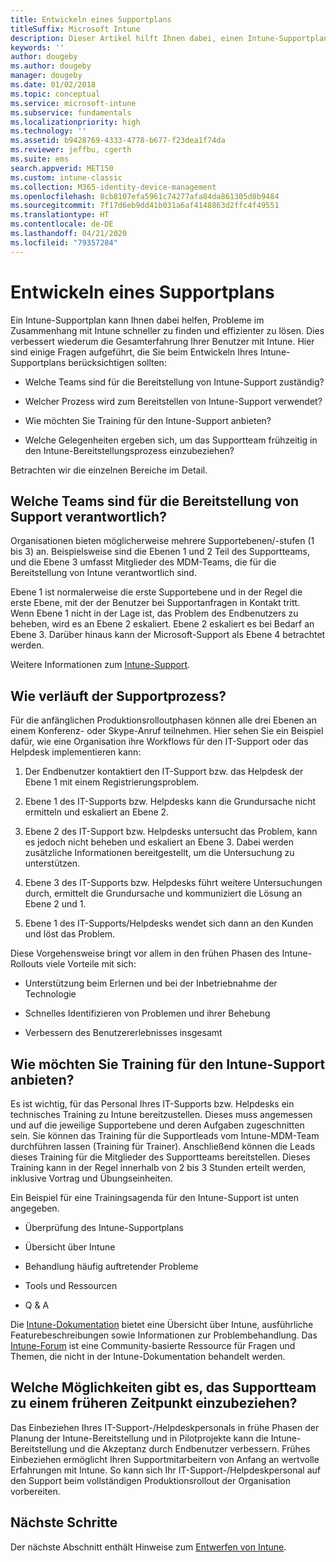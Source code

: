 ```yaml
---
title: Entwickeln eines Supportplans
titleSuffix: Microsoft Intune
description: Dieser Artikel hilft Ihnen dabei, einen Intune-Supportplan für eine Microsoft Intune-Bereitstellung zu erstellen.
keywords: ''
author: dougeby
ms.author: dougeby
manager: dougeby
ms.date: 01/02/2018
ms.topic: conceptual
ms.service: microsoft-intune
ms.subservice: fundamentals
ms.localizationpriority: high
ms.technology: ''
ms.assetid: b9428769-4333-4778-b677-f23dea1f74da
ms.reviewer: jeffbu, cgerth
ms.suite: ems
search.appverid: MET150
ms.custom: intune-classic
ms.collection: M365-identity-device-management
ms.openlocfilehash: 8cb8107efa5961c74277afa84da861305d8b9484
ms.sourcegitcommit: 7f17d6eb9dd41b031a6af4148863d2ffc4f49551
ms.translationtype: HT
ms.contentlocale: de-DE
ms.lasthandoff: 04/21/2020
ms.locfileid: "79357284"
---
```

# <a name="develop-a-support-plan"></a>Entwickeln eines Supportplans

Ein Intune-Supportplan kann Ihnen dabei helfen, Probleme im Zusammenhang mit Intune schneller zu finden und effizienter zu lösen. Dies verbessert wiederum die Gesamterfahrung Ihrer Benutzer mit Intune. Hier sind einige Fragen aufgeführt, die Sie beim Entwickeln Ihres Intune-Supportplans berücksichtigen sollten:

- Welche Teams sind für die Bereitstellung von Intune-Support zuständig?

- Welcher Prozess wird zum Bereitstellen von Intune-Support verwendet?

- Wie möchten Sie Training für den Intune-Support anbieten?

- Welche Gelegenheiten ergeben sich, um das Supportteam frühzeitig in den Intune-Bereitstellungsprozess einzubeziehen?

Betrachten wir die einzelnen Bereiche im Detail.

## <a name="which-teams-are-responsible-for-providing-support"></a>Welche Teams sind für die Bereitstellung von Support verantwortlich?

Organisationen bieten möglicherweise mehrere Supportebenen/-stufen (1 bis 3) an. Beispielsweise sind die Ebenen 1 und 2 Teil des Supportteams, und die Ebene 3 umfasst Mitglieder des MDM-Teams, die für die Bereitstellung von Intune verantwortlich sind.

Ebene 1 ist normalerweise die erste Supportebene und in der Regel die erste Ebene, mit der der Benutzer bei Supportanfragen in Kontakt tritt. Wenn Ebene 1 nicht in der Lage ist, das Problem des Endbenutzers zu beheben, wird es an Ebene 2 eskaliert. Ebene 2 eskaliert es bei Bedarf an Ebene 3. Darüber hinaus kann der Microsoft-Support als Ebene 4 betrachtet werden.

Weitere Informationen zum [Intune-Support](get-support.md).

## <a name="what-is-the-support-process"></a>Wie verläuft der Supportprozess?

Für die anfänglichen Produktionsrolloutphasen können alle drei Ebenen an einem Konferenz- oder Skype-Anruf teilnehmen. Hier sehen Sie ein Beispiel dafür, wie eine Organisation ihre Workflows für den IT-Support oder das Helpdesk implementieren kann:

1. Der Endbenutzer kontaktiert den IT-Support bzw. das Helpdesk der Ebene 1 mit einem Registrierungsproblem.

2. Ebene 1 des IT-Supports bzw. Helpdesks kann die Grundursache nicht ermitteln und eskaliert an Ebene 2.

3. Ebene 2 des IT-Support bzw. Helpdesks untersucht das Problem, kann es jedoch nicht beheben und eskaliert an Ebene 3. Dabei werden zusätzliche Informationen bereitgestellt, um die Untersuchung zu unterstützen.

4. Ebene 3 des IT-Supports bzw. Helpdesks führt weitere Untersuchungen durch, ermittelt die Grundursache und kommuniziert die Lösung an Ebene 2 und 1.

5. Ebene 1 des IT-Supports/Helpdesks wendet sich dann an den Kunden und löst das Problem.

Diese Vorgehensweise bringt vor allem in den frühen Phasen des Intune-Rollouts viele Vorteile mit sich:

- Unterstützung beim Erlernen und bei der Inbetriebnahme der Technologie

- Schnelles Identifizieren von Problemen und ihrer Behebung

- Verbessern des Benutzererlebnisses insgesamt

## <a name="how-you-plan-to-provide-intune-support-training"></a>Wie möchten Sie Training für den Intune-Support anbieten?

Es ist wichtig, für das Personal Ihres IT-Supports bzw. Helpdesks ein technisches Training zu Intune bereitzustellen. Dieses muss angemessen und auf die jeweilige Supportebene und deren Aufgaben zugeschnitten sein. Sie können das Training für die Supportleads vom Intune-MDM-Team durchführen lassen (Training für Trainer). Anschließend können die Leads dieses Training für die Mitglieder des Supportteams bereitstellen. Dieses Training kann in der Regel innerhalb von 2 bis 3 Stunden erteilt werden, inklusive Vortrag und Übungseinheiten.

Ein Beispiel für eine Trainingsagenda für den Intune-Support ist unten angegeben.

- Überprüfung des Intune-Supportplans

- Übersicht über Intune

- Behandlung häufig auftretender Probleme

- Tools und Ressourcen

- Q & A

Die [Intune-Dokumentation](../index.yml) bietet eine Übersicht über Intune, ausführliche Featurebeschreibungen sowie Informationen zur Problembehandlung. Das [Intune-Forum](https://social.technet.microsoft.com/Forums/home) ist eine Community-basierte Ressource für Fragen und Themen, die nicht in der Intune-Dokumentation behandelt werden.

## <a name="what-opportunities-are-there-to-involve-the-support-team-earlier"></a>Welche Möglichkeiten gibt es, das Supportteam zu einem früheren Zeitpunkt einzubeziehen?

Das Einbeziehen Ihres IT-Support-/Helpdeskpersonals in frühe Phasen der Planung der Intune-Bereitstellung und in Pilotprojekte kann die Intune-Bereitstellung und die Akzeptanz durch Endbenutzer verbessern. Frühes Einbeziehen ermöglicht Ihren Supportmitarbeitern von Anfang an wertvolle Erfahrungen mit Intune. So kann sich Ihr IT-Support-/Helpdeskpersonal auf den Support beim vollständigen Produktionsrollout der Organisation vorbereiten.

## <a name="next-step"></a>Nächste Schritte

Der nächste Abschnitt enthält Hinweise zum [Entwerfen von Intune](planning-guide-design.md).
